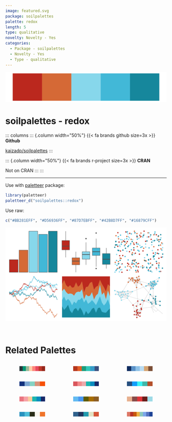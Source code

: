 ```yaml
---
image: featured.svg
package: soilpalettes
palette: redox
length: 5
type: qualitative
novelty: Novelty - Yes
categories:
  - Package - soilpalettes
  - Novelty - Yes
  - Type - qualitative
---
```


![](featured.svg)

# soilpalettes - redox 

::: columns
::: {.column width="50%"}
{{< fa brands github size=3x >}}
**Github**

[kaizadp/soilpalettes](https://github.com/kaizadp/soilpalettes)
:::

::: {.column width="50%"}
{{< fa brands r-project size=3x >}}
**CRAN**

Not on CRAN
:::
:::

<hr> 

Use with [paletteer](https://emilhvitfeldt.github.io/paletteer/) package:

```r
library(paletteer)
paletteer_d("soilpalettes::redox")
```

Use raw:

```r
c("#BB281EFF", "#D56936FF", "#87D7EBFF", "#42B8D7FF", "#16879CFF")
``` 

![](examples.png) 

<br>

# Related Palettes

<div class="list" style="display: grid; grid-template-columns: auto auto auto;"> <figure class="figure">
<a href="../../awtools/a_palette/"> <img src="../../awtools/a_palette/featured.svg" style="width: 100%;" class="figure-img"></a>
</figure> <figure class="figure">
<a href="../../MetBrewer/Peru1/"> <img src="../../MetBrewer/Peru1/featured.svg" style="width: 100%;" class="figure-img"></a>
</figure> <figure class="figure">
<a href="../../beyonce/X2/"> <img src="../../beyonce/X2/featured.svg" style="width: 100%;" class="figure-img"></a>
</figure> <figure class="figure">
<a href="../../fishualize/Lampris_guttatus/"> <img src="../../fishualize/Lampris_guttatus/featured.svg" style="width: 100%;" class="figure-img"></a>
</figure> <figure class="figure">
<a href="../../LaCroixColoR/CranRaspberry/"> <img src="../../LaCroixColoR/CranRaspberry/featured.svg" style="width: 100%;" class="figure-img"></a>
</figure> <figure class="figure">
<a href="../../fishualize/Odonus_niger/"> <img src="../../fishualize/Odonus_niger/featured.svg" style="width: 100%;" class="figure-img"></a>
</figure> <figure class="figure">
<a href="../../LaCroixColoR/Pamplemousse/"> <img src="../../LaCroixColoR/Pamplemousse/featured.svg" style="width: 100%;" class="figure-img"></a>
</figure> <figure class="figure">
<a href="../../fishualize/Hamulon_plumieri/"> <img src="../../fishualize/Hamulon_plumieri/featured.svg" style="width: 100%;" class="figure-img"></a>
</figure> <figure class="figure">
<a href="../../yarrr/cars/"> <img src="../../yarrr/cars/featured.svg" style="width: 100%;" class="figure-img"></a>
</figure> <figure class="figure">
<a href="../../lisa/GiorgiodeChirico_1/"> <img src="../../lisa/GiorgiodeChirico_1/featured.svg" style="width: 100%;" class="figure-img"></a>
</figure> <figure class="figure">
<a href="../../fishualize/Hypsoblennius_invemar/"> <img src="../../fishualize/Hypsoblennius_invemar/featured.svg" style="width: 100%;" class="figure-img"></a>
</figure> <figure class="figure">
<a href="../../MetBrewer/Nizami/"> <img src="../../MetBrewer/Nizami/featured.svg" style="width: 100%;" class="figure-img"></a>
</figure> 
</div>
